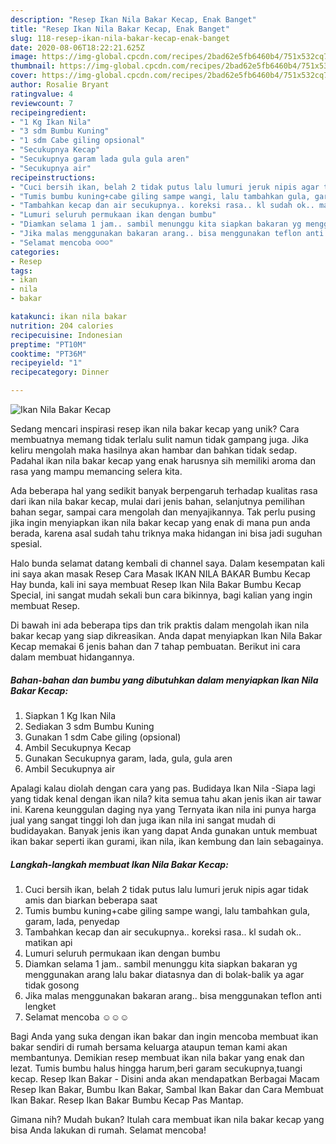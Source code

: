 ```yaml
---
description: "Resep Ikan Nila Bakar Kecap, Enak Banget"
title: "Resep Ikan Nila Bakar Kecap, Enak Banget"
slug: 118-resep-ikan-nila-bakar-kecap-enak-banget
date: 2020-08-06T18:22:21.625Z
image: https://img-global.cpcdn.com/recipes/2bad62e5fb6460b4/751x532cq70/ikan-nila-bakar-kecap-foto-resep-utama.jpg
thumbnail: https://img-global.cpcdn.com/recipes/2bad62e5fb6460b4/751x532cq70/ikan-nila-bakar-kecap-foto-resep-utama.jpg
cover: https://img-global.cpcdn.com/recipes/2bad62e5fb6460b4/751x532cq70/ikan-nila-bakar-kecap-foto-resep-utama.jpg
author: Rosalie Bryant
ratingvalue: 4
reviewcount: 7
recipeingredient:
- "1 Kg Ikan Nila"
- "3 sdm Bumbu Kuning"
- "1 sdm Cabe giling opsional"
- "Secukupnya Kecap"
- "Secukupnya garam lada gula gula aren"
- "Secukupnya air"
recipeinstructions:
- "Cuci bersih ikan, belah 2 tidak putus lalu lumuri jeruk nipis agar tidak amis dan biarkan beberapa saat"
- "Tumis bumbu kuning+cabe giling sampe wangi, lalu tambahkan gula, garam, lada, penyedap"
- "Tambahkan kecap dan air secukupnya.. koreksi rasa.. kl sudah ok.. matikan api"
- "Lumuri seluruh permukaan ikan dengan bumbu"
- "Diamkan selama 1 jam.. sambil menunggu kita siapkan bakaran yg menggunakan arang lalu bakar diatasnya dan di bolak-balik ya agar tidak gosong"
- "Jika malas menggunakan bakaran arang.. bisa menggunakan teflon anti lengket"
- "Selamat mencoba ☺☺☺"
categories:
- Resep
tags:
- ikan
- nila
- bakar

katakunci: ikan nila bakar 
nutrition: 204 calories
recipecuisine: Indonesian
preptime: "PT10M"
cooktime: "PT36M"
recipeyield: "1"
recipecategory: Dinner

---
```



![Ikan Nila Bakar Kecap](https://img-global.cpcdn.com/recipes/2bad62e5fb6460b4/751x532cq70/ikan-nila-bakar-kecap-foto-resep-utama.jpg)

Sedang mencari inspirasi resep ikan nila bakar kecap yang unik? Cara membuatnya memang tidak terlalu sulit namun tidak gampang juga. Jika keliru mengolah maka hasilnya akan hambar dan bahkan tidak sedap. Padahal ikan nila bakar kecap yang enak harusnya sih memiliki aroma dan rasa yang mampu memancing selera kita.

Ada beberapa hal yang sedikit banyak berpengaruh terhadap kualitas rasa dari ikan nila bakar kecap, mulai dari jenis bahan, selanjutnya pemilihan bahan segar, sampai cara mengolah dan menyajikannya. Tak perlu pusing jika ingin menyiapkan ikan nila bakar kecap yang enak di mana pun anda berada, karena asal sudah tahu triknya maka hidangan ini bisa jadi suguhan spesial.

Halo bunda selamat datang kembali di channel saya. Dalam kesempatan kali ini saya akan masak Resep Cara Masak IKAN NILA BAKAR Bumbu Kecap Hay bunda, kali ini saya membuat Resep Ikan Nila Bakar Bumbu Kecap Special, ini sangat mudah sekali bun cara bikinnya, bagi kalian yang ingin membuat Resep.


Di bawah ini ada beberapa tips dan trik praktis dalam mengolah ikan nila bakar kecap yang siap dikreasikan. Anda dapat menyiapkan Ikan Nila Bakar Kecap memakai 6 jenis bahan dan 7 tahap pembuatan. Berikut ini cara dalam membuat hidangannya.

<!--inarticleads1-->

##### Bahan-bahan dan bumbu yang dibutuhkan dalam menyiapkan Ikan Nila Bakar Kecap:

1. Siapkan 1 Kg Ikan Nila
1. Sediakan 3 sdm Bumbu Kuning
1. Gunakan 1 sdm Cabe giling (opsional)
1. Ambil Secukupnya Kecap
1. Gunakan Secukupnya garam, lada, gula, gula aren
1. Ambil Secukupnya air


Apalagi kalau diolah dengan cara yang pas. Budidaya Ikan Nila -Siapa lagi yang tidak kenal dengan ikan nila? kita semua tahu akan jenis ikan air tawar ini. Karena keunggulan daging nya yang Ternyata ikan nila ini punya harga jual yang sangat tinggi loh dan juga ikan nila ini sangat mudah di budidayakan. Banyak jenis ikan yang dapat Anda gunakan untuk membuat ikan bakar seperti ikan gurami, ikan nila, ikan kembung dan lain sebagainya. 

<!--inarticleads2-->

##### Langkah-langkah membuat Ikan Nila Bakar Kecap:

1. Cuci bersih ikan, belah 2 tidak putus lalu lumuri jeruk nipis agar tidak amis dan biarkan beberapa saat
1. Tumis bumbu kuning+cabe giling sampe wangi, lalu tambahkan gula, garam, lada, penyedap
1. Tambahkan kecap dan air secukupnya.. koreksi rasa.. kl sudah ok.. matikan api
1. Lumuri seluruh permukaan ikan dengan bumbu
1. Diamkan selama 1 jam.. sambil menunggu kita siapkan bakaran yg menggunakan arang lalu bakar diatasnya dan di bolak-balik ya agar tidak gosong
1. Jika malas menggunakan bakaran arang.. bisa menggunakan teflon anti lengket
1. Selamat mencoba ☺☺☺


Bagi Anda yang suka dengan ikan bakar dan ingin mencoba membuat ikan bakar sendiri di rumah bersama keluarga ataupun teman kami akan membantunya. Demikian resep membuat ikan nila bakar yang enak dan lezat. Tumis bumbu halus hingga harum,beri garam secukupnya,tuangi kecap. Resep Ikan Bakar - Disini anda akan mendapatkan Berbagai Macam Resep Ikan Bakar, Bumbu Ikan Bakar, Sambal Ikan Bakar dan Cara Membuat Ikan Bakar. Resep Ikan Bakar Bumbu Kecap Pas Mantap. 

Gimana nih? Mudah bukan? Itulah cara membuat ikan nila bakar kecap yang bisa Anda lakukan di rumah. Selamat mencoba!
